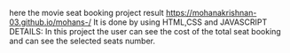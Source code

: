 here the movie seat booking project result
 https://mohanakrishnan-03.github.io/mohans-/
 It is done by using HTML,CSS and JAVASCRIPT
DETAILS:
    In this project the user can see the cost of the total seat booking
    and can see the selected seats number.
    
    
